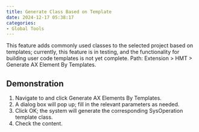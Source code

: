 ```yaml
---
title: Generate Class Based on Template
date: 2024-12-17 05:38:17
categories: 
- Global Tools
--- 
```


This feature adds commonly used classes to the selected project based on templates; currently, this feature is in testing, and the functionality for building user code templates is not yet complete. Path: Extension > HMT > Generate AX Element By Templates.

## Demonstration

1. Navigate to and click Generate AX Elements By Templates.
2. A dialog box will pop up; fill in the relevant parameters as needed.
3. Click OK; the system will generate the corresponding SysOperation template class.
4. Check the content.